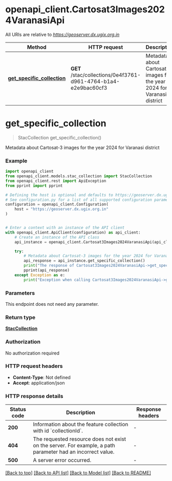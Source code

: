 # openapi_client.Cartosat3Images2024VaranasiApi

All URIs are relative to *https://geoserver.dx.ugix.org.in*

Method | HTTP request | Description
------------- | ------------- | -------------
[**get_specific_collection**](Cartosat3Images2024VaranasiApi.md#get_specific_collection) | **GET** /stac/collections/0e4f3761-d961-4764-b1a4-e2e9bac60cf3 | Metadata about Cartosat-3 images for the year 2024 for Varanasi district


# **get_specific_collection**
> StacCollection get_specific_collection()

Metadata about Cartosat-3 images for the year 2024 for Varanasi district

### Example


```python
import openapi_client
from openapi_client.models.stac_collection import StacCollection
from openapi_client.rest import ApiException
from pprint import pprint

# Defining the host is optional and defaults to https://geoserver.dx.ugix.org.in
# See configuration.py for a list of all supported configuration parameters.
configuration = openapi_client.Configuration(
    host = "https://geoserver.dx.ugix.org.in"
)


# Enter a context with an instance of the API client
with openapi_client.ApiClient(configuration) as api_client:
    # Create an instance of the API class
    api_instance = openapi_client.Cartosat3Images2024VaranasiApi(api_client)

    try:
        # Metadata about Cartosat-3 images for the year 2024 for Varanasi district
        api_response = api_instance.get_specific_collection()
        print("The response of Cartosat3Images2024VaranasiApi->get_specific_collection:\n")
        pprint(api_response)
    except Exception as e:
        print("Exception when calling Cartosat3Images2024VaranasiApi->get_specific_collection: %s\n" % e)
```



### Parameters

This endpoint does not need any parameter.

### Return type

[**StacCollection**](StacCollection.md)

### Authorization

No authorization required

### HTTP request headers

 - **Content-Type**: Not defined
 - **Accept**: application/json

### HTTP response details

| Status code | Description | Response headers |
|-------------|-------------|------------------|
**200** | Information about the feature collection with id &#x60;collectionId&#x60;. |  -  |
**404** | The requested resource does not exist on the server. For example, a path parameter had an incorrect value. |  -  |
**500** | A server error occurred. |  -  |

[[Back to top]](#) [[Back to API list]](../README.md#documentation-for-api-endpoints) [[Back to Model list]](../README.md#documentation-for-models) [[Back to README]](../README.md)

